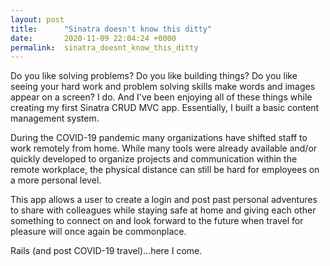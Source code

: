 ```yaml
---
layout: post
title:      "Sinatra doesn't know this ditty"
date:       2020-11-09 22:04:24 +0000
permalink:  sinatra_doesnt_know_this_ditty
---
```



Do you like solving problems? Do you like building things? Do you like seeing your hard work and problem solving skills make words and images appear on a screen? I do. And I've been enjoying all of these things while creating my first Sinatra CRUD MVC app. Essentially, I built a basic content management system. 

During the COVID-19 pandemic many organizations have shifted staff to work remotely from home. While many tools were already available and/or quickly developed to organize projects and communication within the remote workplace, the physical distance can still be hard for employees on a more personal level.

This app allows a user to create a login and post past personal adventures to share with colleagues while staying safe at home and giving each other something to connect on and look forward to the future when travel for pleasure will once again be commonplace. 

Rails (and post COVID-19 travel)...here I come.
